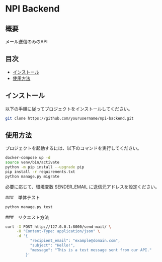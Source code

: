 # NPI Backend

## 概要
メール送信のみのAPI

## 目次
- [インストール](#インストール)
- [使用方法](#使用方法)

## インストール
以下の手順に従ってプロジェクトをインストールしてください。

```bash
git clone https://github.com/yourusername/npi-backend.git
```

## 使用方法
プロジェクトを起動するには、以下のコマンドを実行してください。

```bash
docker-compose up -d
source venv/bin/activate
python -m pip install --upgrade pip
pip install -r requirements.txt
python manage.py migrate
```

必要に応じて、環境変数 SENDER_EMAIL に送信元アドレスを設定ください。

###　単体テスト

```bash
python manage.py test
```

###　リクエスト方法

```bash
curl -X POST http://127.0.0.1:8000/send-mail/ \
     -H "Content-Type: application/json" \
     -d '{
           "recipient_email": "example@domain.com",
           "subject": "Hello!",
           "message": "This is a test message sent from our API."
         }'
```

